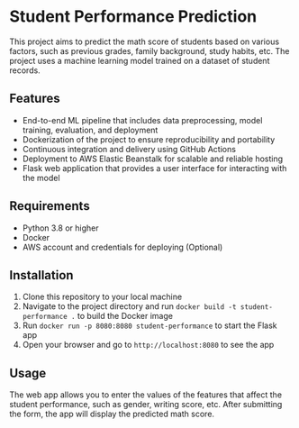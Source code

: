 # Student Performance Prediction

This project aims to predict the math score of students based on various factors, such as previous grades, family background, study habits, etc. The project uses a machine learning model trained on a dataset of student records.

## Features

- End-to-end ML pipeline that includes data preprocessing, model training, evaluation, and deployment
- Dockerization of the project to ensure reproducibility and portability
- Continuous integration and delivery using GitHub Actions
- Deployment to AWS Elastic Beanstalk for scalable and reliable hosting
- Flask web application that provides a user interface for interacting with the model

## Requirements

- Python 3.8 or higher
- Docker
- AWS account and credentials for deploying (Optional)

## Installation

1. Clone this repository to your local machine
2. Navigate to the project directory and run `docker build -t student-performance .` to build the Docker image
3. Run `docker run -p 8080:8080 student-performance` to start the Flask app
4. Open your browser and go to `http://localhost:8080` to see the app

## Usage

The web app allows you to enter the values of the features that affect the student performance, such as gender, writing score, etc. After submitting the form, the app will display the predicted math score.
